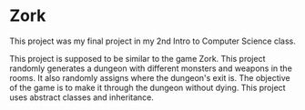 # Zork

This project was my final project in my 2nd Intro to Computer Science class.

This project is supposed to be similar to the game Zork. This project randomly generates a dungeon with different monsters and
weapons in the rooms. It also randomly assigns where the dungeon's exit is. The objective of the game is to make it through
the dungeon without dying. This project uses abstract classes and inheritance. 
